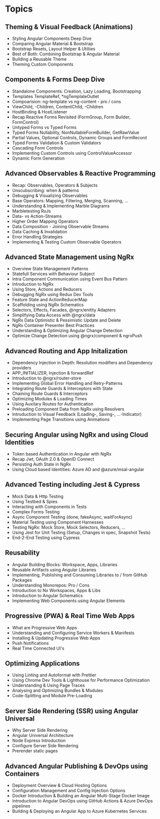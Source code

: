 # Topics

## Theming & Visual Feedback (Animations)

- Styling Angular Components Deep Dive
- Comparing Angular Material & Bootstrap
- Bootstrap Resets, Layout Helper & Utiliies
- Best of Both: Combining Bootstrap & Angular Material
- Building a Reusable Theme
- Theming Custom Components

## Components & Forms Deep Dive

- Standalone Components: Creation, Lazy Loading, Bootstrapping
- Templates TemplateRef, *ngTemplateOutlet
- Compoarision: ng-template vs ng-content - pro / cons
- ViewChild, -Children, ContentChild, -Children
- HostBinding & HostListener
- Recap Reactive Forms Revisited (FormGroup, Form Builder, FormControl)
- Untyped Forms vs Typed Forms 
- Typed Forms Nullability, NonNullableFormBuilder, GetRawValue
- Partial Values, Optional Controls, Dynamic Groups and FormRecord
- Typed Forms Validation & Custom Validators
- Cascading Form Controls
- Implementing Custom Controls using ControlValueAccessor
- Dynamic Form Generation

## Advanced Observables & Reactive Programming

- Recap: Observables, Operators & Subjects
- Unscubscribing: when & patterns
- Debugging & Visualizing Observables
- Base Operators: Mapping, Filtering, Merging, Scanning, ...
- Understanding & Implementing Marble Diagrams
- Marbletesting RxJs
- Data- vs Action-Streams
- Higher Order Mapping Operators
- Data Composition - Joining Observable Streams
- Data Caching & Invalidation
- Error Handling Strategies
- Implementing & Testing Custom Observable Operators

## Advanced State Management using NgRx

- Overview State Management Patterns
- Statefull Services with Behaviour Subject
- Intra Component Communication using Event Bus Pattern
- Introduction to NgRx
- Using Store, Actions and Reducers
- Debugging NgRx using Redux Dev Tools
- Feature State and ActionReducerMap
- Scaffolding using NgRx Schematics
- Selectors, Effects, Facades, @ngrx/enitity Adapters
- Simplifying Data Access with @ngrx/data
- NgRx Data Optimistic & Pessimistic Update and Delete
- NgRx Container Presenter Best Practices
- Understanding & Optimizing Angular Change Detection
- Optimize Change Detection using @ngrx/component & ngrxPush

## Advanced Routing and App Initalization

- Dependency Injection in Depth: Resolution modifiers and Dependency providers
- APP_INITIALIZER, Injection & forwardRef
- Introduction to @ngrx/router-store
- Implementing Global Error Handling and Retry-Patterns
- Integrating Route Guards & Interceptors with State
- Chaining Route Guards & Interceptors
- Optimizing Modules & Loading Times
- Using Auxilary Routes for Authentication
- Preloading Component Data from NgRx using Resolvers
- Introduction to Visual Feedback (Loading-, Saving-, ...-Indicator)
- Implementing Page Transitions using Animations

## Securing Angular using NgRx and using Cloud Identities

- Token based Authentication in Angular with NgRx
- Recap Jwt, OAuth 2.0 & OpenID Connect
- Persisting Auth State in NgRx
- Using Cloud based Identities: Azure AD and @azure/msal-angular

## Advanced Testing including Jest & Cypress

- Mock Data & Http Testing
- Using Testbed & Spies
- Interacting with Components in Tests
- Complex Forms Testing
- Async Component Testing (done, fakeAsync, waitForAsync)
- Material Testing using Component Harnesses
- Testing NgRx: Mock Store, Mock Selectors, Reducers, ...
- Using Jest for Unit Testing (Setup, Changes in spec, Snapshot Tests)
- End-2-End Testing using Cypress

## Reusability

- Angular Building Blocks: Workspace, Apps, Libraries
- Reusable Artifacts using Angular Libraries
- Implementing, Publishing and Consuming Libraries to / from GitHub Packages
- Understanding Monorepos: Pro / Cons
- Introduction to Nx Workspaces, Apps & Libs
- Introduction to Angular Schematics
- Implementing Web Components using Angular Elements

## Progressive (PWA) & Real Time Web Apps

- What are Progressive Web Apps
- Understanding and Configuring Service Workers & Manifests
- Installing & Updating Progressive Web Apps
- Push Notifications
- Real Time Connected UI's

## Optimizing Applications

- Using Linting and Autoformat with Prettier
- Using Chrome Dev Tools & Lighthouse for Performance Optimization
- Understanding & Using Page Traces
- Analysing and Optimizing Bundles & Modules
- Code-Splitting and Module Pre-Loading

## Server Side Rendering (SSR) using Angular Universal

- Why Server Side Rendering
- Angular Universal Architecture
- Node Express Introduction
- Configure Server Side Rendering
- Prerender static pages

## Advanced Angular Publishing & DevOps using Containers

- Deployment Overview & Cloud Hosting Options
- Configuration Management and Config Injection Options
- Docker Introduction & Building an Angular Multi-Stage Docker Image
- Introduction to Angular DevOps using GitHub Actions & Azure DevOps pipelines
- Building & Deploying an Angular App to Azure Kubernetes Services